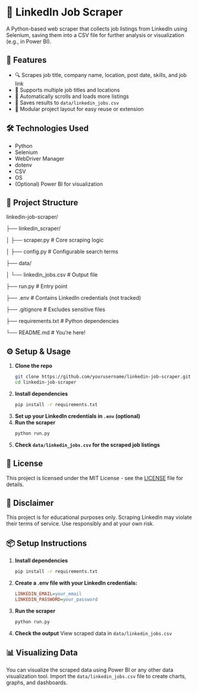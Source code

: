 # 💼 LinkedIn Job Scraper

A Python-based web scraper that collects job listings from LinkedIn using Selenium, saving them into a CSV file for further analysis or visualization (e.g., in Power BI).

## 🚀 Features

- 🔍 Scrapes job title, company name, location, post date, skills, and job link
- 📜 Supports multiple job titles and locations
- 🧭 Automatically scrolls and loads more listings
- 💾 Saves results to `data/linkedin_jobs.csv`
- 🧩 Modular project layout for easy reuse or extension

## 🛠️ Technologies Used

- Python
- Selenium
- WebDriver Manager
- dotenv
- CSV
- OS
- (Optional) Power BI for visualization

## 📁 Project Structure

linkedin-job-scraper/

├── linkedin_scraper/

│ ├── scraper.py # Core scraping logic

│ ├── config.py # Configurable search terms

├── data/

│ └── linkedin_jobs.csv # Output file

├── run.py # Entry point

├── .env # Contains LinkedIn credentials (not tracked)

├── .gitignore # Excludes sensitive files

├── requirements.txt # Python dependencies

└── README.md # You’re here!

## ⚙️ Setup & Usage

1. **Clone the repo**
   ```bash
   git clone https://github.com/yourusername/linkedin-job-scraper.git
   cd linkedin-job-scraper
   ```
2. **Install dependencies**
   ```bash
   pip install -r requirements.txt
   ```
3. **Set up your LinkedIn credentials in `.env` (optional)**
4. **Run the scraper**
   ```bash
   python run.py
   ```
5. **Check `data/linkedin_jobs.csv` for the scraped job listings**

## 📄 License

This project is licensed under the MIT License - see the [LICENSE](LICENSE) file for details.

## 🛑 Disclaimer

This project is for educational purposes only. Scraping LinkedIn may violate their terms of service. Use responsibly and at your own risk.

## 📦 Setup Instructions

1. **Install dependencies**
   ```bash
   pip install -r requirements.txt
   ```
2. **Create a .env file with your LinkedIn credentials:**
   ```ini
   LINKEDIN_EMAIL=your_email
   LINKEDIN_PASSWORD=your_password
   ```
3. **Run the scraper**
   ```bash
   python run.py
   ```
4. **Check the output**
   View scraped data in `data/linkedin_jobs.csv`

## 📊 Visualizing Data

You can visualize the scraped data using Power BI or any other data visualization tool. Import the `data/linkedin_jobs.csv` file to create charts, graphs, and dashboards.
